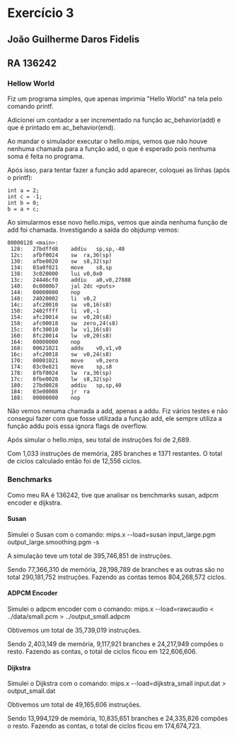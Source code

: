 # Exercício 3
## João Guilherme Daros Fidelis
## RA 136242

### Hellow World

Fiz um programa simples, que apenas imprimia "Hello World" na tela pelo comando printf.

Adicionei um contador a ser incrementado na função ac_behavior(add) e que é printado em ac_behavior(end).

Ao mandar o simulador executar o hello.mips, vemos que não houve nenhuma chamada para a função add, o que é esperado pois nenhuma soma é feita no programa.

Após isso, para tentar fazer a função add aparecer, coloquei as linhas (após o printf):

    int a = 2;
    int c = -1;
    int b = 0;
    b = a + c;

Ao simularmos esse novo hello.mips, vemos que ainda nenhuma função de add foi chamada. Investigando a saída do objdump vemos:

    00000128 <main>:
     128:   27bdffd8    addiu   sp,sp,-40
     12c:   afbf0024    sw  ra,36(sp)
     130:   afbe0020    sw  s8,32(sp)
     134:   03a0f021    move    s8,sp
     138:   3c020000    lui v0,0x0
     13c:   24446cf0    addiu   a0,v0,27888
     140:   0c0000b7    jal 2dc <puts>
     144:   00000000    nop
     148:   24020002    li  v0,2
     14c:   afc20010    sw  v0,16(s8)
     150:   2402ffff    li  v0,-1
     154:   afc20014    sw  v0,20(s8)
     158:   afc00018    sw  zero,24(s8)
     15c:   8fc30010    lw  v1,16(s8)
     160:   8fc20014    lw  v0,20(s8)
     164:   00000000    nop
     168:   00621021    addu    v0,v1,v0
     16c:   afc20018    sw  v0,24(s8)
     170:   00001021    move    v0,zero
     174:   03c0e821    move    sp,s8
     178:   8fbf0024    lw  ra,36(sp)
     17c:   8fbe0020    lw  s8,32(sp)
     180:   27bd0028    addiu   sp,sp,40
     184:   03e00008    jr  ra
     188:   00000000    nop

Não vemos nenuma chamada a add, apenas a addu. Fiz vários testes e não consegui fazer com que fosse utilizada a função add, ele sempre utiliza a função addu pois essa ignora flags de overflow.

Após simular o hello.mips, seu total de instruções foi de 2,689.

Com 1,033 instruções de memória, 285 branches e 1371 restantes.
O total de ciclos calculado então foi de 12,556 ciclos.

### Benchmarks

Como meu RA é 136242, tive que analisar os benchmarks susan, adpcm encoder e dijkstra.

#### Susan

Simulei o Susan com o comando:
mips.x --load=susan input_large.pgm output_large.smoothing.pgm -s

A simulação teve um total de 395,746,851 de instruções.

Sendo 77,366,310 de memória, 28,198,789 de branches e as outras são no total 290,181,752 instruções.
Fazendo as contas temos 804,268,572 ciclos.

#### ADPCM Encoder

Simulei o adpcm encoder com o comando:
mips.x --load=rawcaudio < ../data/small.pcm > ../output_small.adpcm

Obtivemos um total de 35,739,019 instruções.

Sendo 2,403,149 de memória, 9,117,921 branches e 24,217,949 compões o resto.
Fazendo as contas, o total de ciclos ficou em 122,606,606.

#### Dijkstra

Simulei o Dijkstra com o comando:
mips.x --load=dijkstra_small input.dat > output_small.dat

Obtivemos um total de 49,165,606 instruções.

Sendo 13,994,129 de memória, 10,835,651 branches e 24,335,826 compões o resto.
Fazendo as contas, o total de ciclos ficou em 174,674,723.
